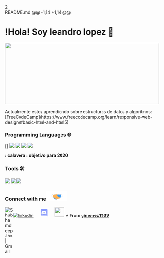 
     
 2  
README.md
@@ -1,14 +1,14 @@
  # !Hola! Soy leandro lopez 👋
<p align="center">
 <img src="https://user-images.githubusercontent.com/102327675/173434402-667c09a5-ed4a-45e7-ae2f-968649029715.jpeg" height= "200" width="100%"/>
</p>
Actualmente estoy aprendiendo sobre estructuras de datos y algoritmos: [FreeCodeCamp](https://www.freecodecamp.org/learn/responsive-web-design/#basic-html-and-html5)

### Programming Languages 🌐
 [] <img src = "https://img.shields.io/badge/-HTML5-000000?style=flat&logo=html5&logoColor=E34F26"> <img src = "https://img.shields.io/badge/-CSS3-000000?style=flat&logo=css3&logoColor=1572B6">
  <img src="https://img.shields.io/badge/-JavaScript-000000?style=flat&logo=javascript&logoColor=E9DD25">
  <img src="https://img.shields.io/badge/-JavaScript-000000?style=flat&logo=javascript&logoColor=D8CC18">
  <summary><b> : calavera : objetivo para 2020</b></summary>
  
### Tools 🛠️
 <img src="http://img.shields.io/badge/-Git-000000?style=flat&logo=git&logoColor=F1502F"> <img src="http://img.shields.io/badge/-Github-181717?style=flat&logo=github&logoColor=FFFFFF"><img src="http://img.shields.io/badge/-VS%20Code-000000?style=flat&logo=visual%20studio%20code&logoColor=007ACC">
  
### Connect with me<img src="https://github.com/SatYu26/SatYu26/blob/master/Assets/Handshake.gif" height="32px">
<a href="https://www.linkedin.com/in/carlos-gimenez-a267b4222/" ><img src="https://www.vectorlogo.zone/logos/linkedin/linkedin-icon.svg" width="30px" alt="linkedin"></a>
&nbsp; &nbsp;
<a href="leandrolopez131982@gmail.com">
    <img align="left" alt="Shubhamdeep Jha | Gmail" width="26px" src="https://github.com/TheDudeThatCode/TheDudeThatCode/blob/master/Assets/Gmail.svg" />
  </a>
<a href="https://discord.com/users/poroto#6384"><img src="https://github.com/deut-erium/deut-erium/blob/master/assets/discord.svg" width="30px" alt="Discord"></a> &nbsp; &nbsp;
<a href="https://www.facebook.com/carlos.gimenez.585"><img src="https://i.ibb.co/zmYNW4p/facebook.png" width="32px" height="32px"></a>
**⭐️ From [gimenez1989](https://github.com/gimenez1989)**
<!-- 
**leandrolope/leandrolope** is a ✨ _special_ ✨ repository because its `README.md` (this file) appears on your GitHub profile.!

Here are some ideas to get you started:

- 🔭 I’m currently working on ...
- 🌱 I’m currently learning ...
- 👯 I’m looking to collaborate on ...
- 🤔 I’m looking for help with ...
- 💬 Ask me about ...
- 📫 How to reach me: ...
- 😄 Pronouns: ...
- ⚡ Fun fact: ...
-->
